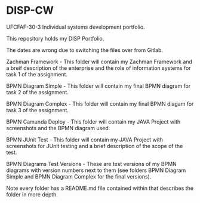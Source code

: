 # DISP-CW

UFCFAF-30-3 Individual systems development portfolio.

This repository holds my DISP Portfolio.

The dates are wrong due to switching the files over from Gitlab.

Zachman Framework - This folder will contain my Zachman Framework and a breif description of the enterprise and the role of information systems for task 1 of the assignment.

BPMN Diagram Simple - This folder will contain my final BPMN diagram for task 2 of the assignment.

BPMN Diagram Complex - This folder will contain my final BPMN diagam for task 3 of the assignment.

BPMN Camunda Deploy - This folder will contain my JAVA Project with screenshots and the BPMN diagram used.

BPMN JUnit Test - This folder will contain my JAVA Project with screenshots for JUnit testing and a brief description of the scope of the test.

BPMN Diagrams Test Versions - These are test versions of my BPMN diagrams with version numbers next to them (see folders BPMN Diagram Simple and BPMN Diagram Complex for the final versions).

Note every folder has a README.md file contained within that describes the folder in more depth.
